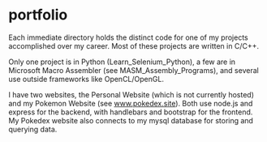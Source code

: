 # portfolio
Each immediate directory holds the distinct code for one of my projects accomplished over my career. Most of these projects are written in C/C++. 

Only one project is in Python (Learn_Selenium_Python), a few are in Microsoft Macro Assembler (see MASM_Assembly_Programs), and several use outside frameworks like OpenCL/OpenGL. 

I have two websites, the Personal Website (which is not currently hosted) and my Pokemon Website (see www.pokedex.site). Both use node.js and express for the backend, with handlebars and bootstrap for the frontend. My Pokedex website also connects to my mysql database for storing and querying data.
